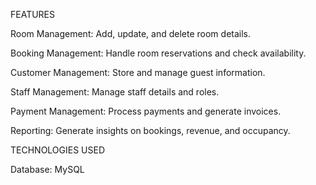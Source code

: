 FEATURES

Room Management: Add, update, and delete room details.

Booking Management: Handle room reservations and check availability.

Customer Management: Store and manage guest information.

Staff Management: Manage staff details and roles.

Payment Management: Process payments and generate invoices.

Reporting: Generate insights on bookings, revenue, and occupancy.

TECHNOLOGIES USED

Database: MySQL
